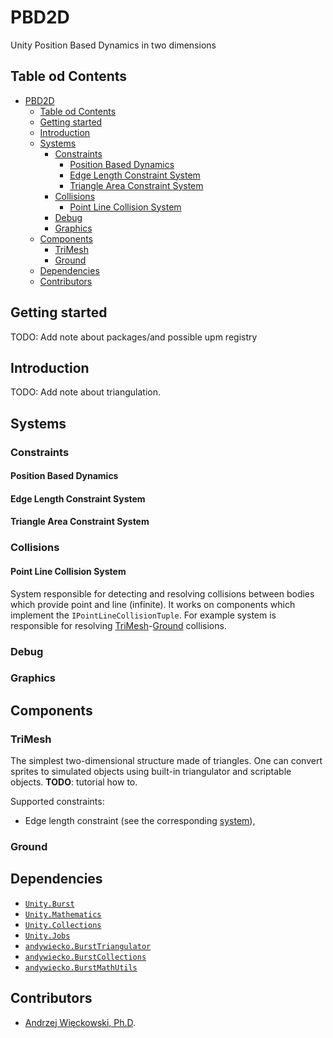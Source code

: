 # PBD2D

Unity Position Based Dynamics in two dimensions

## Table od Contents

- [PBD2D](#pbd2d)
  - [Table od Contents](#table-od-contents)
  - [Getting started](#getting-started)
  - [Introduction](#introduction)
  - [Systems](#systems)
    - [Constraints](#constraints)
      - [Position Based Dynamics](#position-based-dynamics)
      - [Edge Length Constraint System](#edge-length-constraint-system)
      - [Triangle Area Constraint System](#triangle-area-constraint-system)
    - [Collisions](#collisions)
      - [Point Line Collision System](#point-line-collision-system)
    - [Debug](#debug)
    - [Graphics](#graphics)
  - [Components](#components)
    - [TriMesh](#trimesh)
    - [Ground](#ground)
  - [Dependencies](#dependencies)
  - [Contributors](#contributors)

## Getting started

TODO: Add note about packages/and possible upm registry

## Introduction

TODO: Add note about triangulation.

## Systems

### Constraints

#### Position Based Dynamics

#### Edge Length Constraint System

#### Triangle Area Constraint System

### Collisions

#### Point Line Collision System

System responsible for detecting and resolving collisions between bodies which provide point and line (infinite).
It works on components which implement the `IPointLineCollisionTuple`.
For example system is responsible for resolving [TriMesh](#trimesh)-[Ground](#ground) collisions.

### Debug

### Graphics

## Components

### TriMesh

The simplest two-dimensional structure made of triangles.
One can convert sprites to simulated objects using built-in triangulator and scriptable objects.
**TODO**: tutorial how to.

Supported constraints:

- Edge length constraint (see the corresponding [system](#edge-length-constraint-system)),

### Ground

## Dependencies

- [`Unity.Burst`](https://docs.unity3d.com/Packages/com.unity.burst@1.6/manual/index.html)
- [`Unity.Mathematics`](https://docs.unity3d.com/Packages/com.unity.mathematics@1.2/manual/index.html)
- [`Unity.Collections`](https://docs.unity3d.com/Packages/com.unity.collections@1.0/manual/index.html)
- [`Unity.Jobs`](https://docs.unity3d.com/Manual/JobSystem.html)
- [`andywiecko.BurstTriangulator`](https://github.com/andywiecko/BurstTriangulator)
- [`andywiecko.BurstCollections`](https://github.com/andywiecko/BurstCollections)
- [`andywiecko.BurstMathUtils`](https://github.com/andywiecko/BurstMathUtils)

## Contributors

- [Andrzej Więckowski, Ph.D](https://andywiecko.github.io/).
